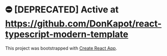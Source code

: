 # :no_entry: [DEPRECATED] Active at https://github.com/DonKapot/react-typescript-modern-template

This project was bootstrapped with [Create React App](https://github.com/facebook/create-react-app).
